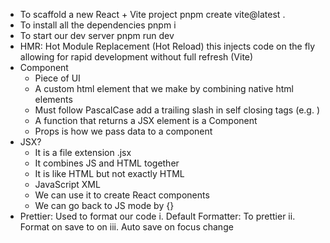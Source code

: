 - To scaffold a new React + Vite project pnpm create vite@latest .
- To install all the dependencies pnpm i
- To start our dev server pnpm run dev
- HMR: Hot Module Replacement (Hot Reload) this injects code on the fly allowing for rapid development without full refresh (Vite)
- Component
  - Piece of UI
  - A custom html element that we make by combining native html elements
  - Must follow PascalCase add a trailing slash in self closing tags (e.g. <img />)
  - A function that returns a JSX element is a Component
  - Props is how we pass data to a component
- JSX?
  - It is a file extension .jsx
  - It combines JS and HTML together
  - It is like HTML but not exactly HTML
  - JavaScript XML
  - We can use it to create React components
  - We can go back to JS mode by {}
- Prettier: Used to format our code
  i. Default Formatter: To prettier
  ii. Format on save to on
  iii. Auto save on focus change
